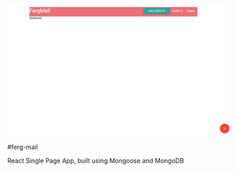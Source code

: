 ![Alt text](./screenshots/ferg-mail.jpg)

#ferg-mail

React Single Page App, built using Mongoose and MongoDB